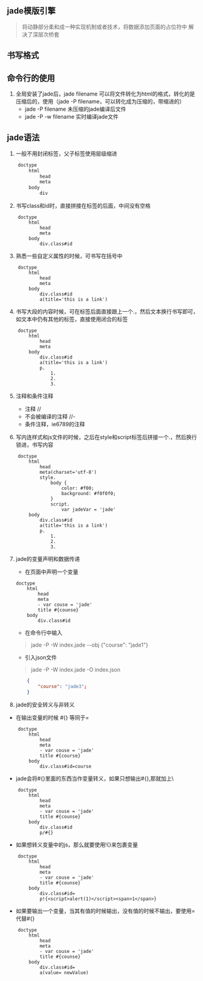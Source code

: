 ## jade模版引擎
> 将动静部分柔和成一种实现机制或者技术，将数据添加页面的占位符中
> 解决了深层次桥套

## 书写格式

## 命令行的使用
1. 全局安装了jade后，jade filename 可以将文件转化为html的格式，转化的是压缩后的，使用（jade -P filename，可以转化成为压缩的，带缩进的）
	+ jade -P filename 未压缩的jade编译后文件
	+ jade -P -w filename 实时编译jade文件

## jade语法
1. 一般不用封闭标签，父子标签使用层级缩进
```html
	doctype
		html
			head
			meta
		body
			div
```
2. 书写class和id时，直接拼接在标签的后面，中间没有空格
```jade
	doctype
		html
			head
			meta
		body
			div.class#id
```
3. 熟悉一些自定义属性的时候，可书写在括号中
```jade
	doctype
		html
			head
			meta
		body
			div.class#id
			a(title='this is a link')
```
4. 书写大段的内容时候，可在标签后面直接跟上一个.，然后文本换行书写即可，如文本中仍有其他的标签，直接使用闭合的标签
```jade
	doctype
		html
			head
			meta
		body
			div.class#id
			a(title='this is a link')
			p.
				1. 
				2.
				3.
```
5. 注释和条件注释
	+ 注释 // 
	+ 不会被编译的注释 //-
	+ 条件注释，ie6789的注释
		<!-- [if IE 8]html(class=ie8)[ end if] -->

6. 写内连样式和js文件的时候，之后在style和script标签后拼接一个.，然后换行锁进，书写内容
```jade
	doctype
		html
			head
			meta(charset='utf-8')
			style.
				body {
					color: #f00;
					background: #f0f0f0;
				}
				script.
					var jadeVar = 'jade'
		body
			div.class#id
			a(title='this is a link')
			p.
				1. 
				2.
				3.
```

7. jade的变量声明和数据传递
	+ 在页面中声明一个变量
	```jade
	doctype
		html
			head
			meta
			- var couse = 'jade'
			title #{counse}
		body
			div.class#id
	```
	+ 在命令行中输入
	> jade -P -W index.jade --obj {"course": "jade1"}
	+ 引入json文件
	> jade -P -W index.jade -O index.json
	```json
		{
			"course": "jade3";
		}
	```

8. jade的安全转义与非转义
+ 在输出变量的时候 #{} 等同于=
```jade
	doctype
		html
			head
			meta
			- var couse = 'jade'
			title #{course}
		body
			div.class#id=course
```
+ jade会将#{}里面的东西当作变量转义，如果只想输出#{},那就加上\
```jade
	doctype
		html
			head
			meta
			- var couse = 'jade'
			title #{counse}
		body
			div.class#id
			p/#{}
```
+ 如果想转义变量中的js，那么就要使用!{}来包裹变量
```jade
	doctype
		html
			head
			meta
			- var couse = 'jade'
			title #{counse}
		body
			div.class#id=
			p!{<script>alert(1)</script><span>1</span>}
```
+ 如果要输出一个变量，当其有值的时候输出，没有值的时候不输出，要使用=代替#{}
```jade
	doctype
		html
			head
			meta
			- var couse = 'jade'
			title #{counse}
		body
			div.class#id=
			a(value= newValue)
```

















